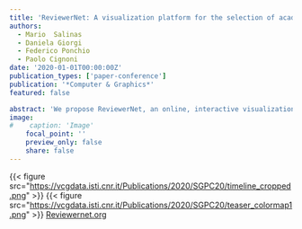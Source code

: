 ```yaml
---
title: 'ReviewerNet: A visualization platform for the selection of academic reviewers'
authors:
  - Mario  Salinas
  - Daniela Giorgi
  - Federico Ponchio
  - Paolo Cignoni
date: '2020-01-01T00:00:00Z'
publication_types: ['paper-conference']
publication: '*Computer & Graphics*'
featured: false

abstract: 'We propose ReviewerNet, an online, interactive visualization system aimed to improve the reviewer selection process in the academic domain. Given a paper submitted for publication, we assume that good candidate reviewers can be chosen among the authors of a small set of pertinent papers; ReviewerNet supports the construction of such set of papers, by visualizing and exploring a literature citation network. The system helps journal editors and Program Committee members to select reviewers that do not have any conflict-of-interest and are representative of different research groups, by visualising the careers and co-authorship relations of candidate reviewers. The system is publicly available, and is demonstrated in the field of Computer Graphics.  The system is online at Reviewernet.org'
image:
#    caption: 'Image'
    focal_point: ''
    preview_only: false
    share: false
---
```

{{< figure src="https://vcgdata.isti.cnr.it/Publications/2020/SGPC20/timeline_cropped.png" >}}
{{< figure src="https://vcgdata.isti.cnr.it/Publications/2020/SGPC20/teaser_colormap1.png" >}}
[Reviewernet.org](https://reviewernet.org)

